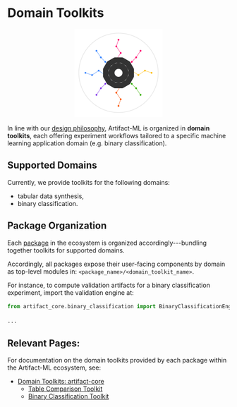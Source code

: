 # Domain Toolkits

<p align="center">
  <img src="../assets/artifact_ml_logo.svg" width="200" alt="Artifact-ML Logo">
</p>

In line with our [design philosophy](design_philosophy.md), Artifact-ML is organized in **domain toolkits**, each offering experiment workflows tailored to a specific machine learning application domain (e.g. binary classification).

## Supported Domains

Currently, we provide toolkits for the following domains:

- tabular data synthesis,
- binary classification.

## Package Organization

Each [package](packages.md) in the ecosystem is organized accordingly---bundling together toolkits for supported domains.

Accordingly, all packages expose their user-facing components by domain as top-level modules in: `<package_name>/<domain_toolkit_name>`.

For instance, to compute validation artifacts for a binary classification experiment, import the validation engine at:

```python
from artifact_core.binary_classification import BinaryClassificationEngine

...
```

## Relevant Pages:

For documentation on the domain toolkits provided by each package within the Artifact-ML ecosystem, see:

- [Domain Toolkits: artifact-core ](https://artifact-ml.readthedocs.io/en/latest/artifact-core/domain_toolkits/)
    - [Table Comparison Toolkit](https://artifact-ml.readthedocs.io/en/latest/artifact-core/domain_toolkits/domain_toolkits/table_comparison/)
    - [Binary Classification Toolkit](https://artifact-ml.readthedocs.io/en/latest/artifact-core/domain_toolkits/domain_toolkits/binary_classification/)